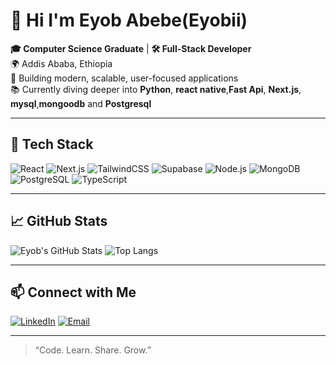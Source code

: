 # 👋 Hi I'm Eyob Abebe(Eyobii)

**🎓 Computer Science Graduate** | **🛠️ Full-Stack Developer**  
🌍 Addis Ababa, Ethiopia  
🚀 Building modern, scalable, user-focused applications  
📚 Currently diving deeper into **Python**, **react native**,**Fast Api**, **Next.js**, **mysql**,**mongoodb** and **Postgresql**

---

## 🧰 Tech Stack
![React](https://img.shields.io/badge/-React-61DAFB?style=flat&logo=react&logoColor=white)
![Next.js](https://img.shields.io/badge/-Next.js-000000?style=flat&logo=next.js)
![TailwindCSS](https://img.shields.io/badge/-TailwindCSS-38B2AC?style=flat&logo=tailwind-css&logoColor=white)
![Supabase](https://img.shields.io/badge/-Supabase-3FCF8E?style=flat&logo=supabase)
![Node.js](https://img.shields.io/badge/-Node.js-339933?style=flat&logo=node.js&logoColor=white)
![MongoDB](https://img.shields.io/badge/-MongoDB-47A248?style=flat&logo=mongodb)
![PostgreSQL](https://img.shields.io/badge/-PostgreSQL-336791?style=flat&logo=postgresql&logoColor=white)
![TypeScript](https://img.shields.io/badge/-TypeScript-3178C6?style=flat&logo=typescript&logoColor=white)

---

## 📈 GitHub Stats
![Eyob's GitHub Stats](https://github-readme-stats.vercel.app/api?username=eyobabebe&show_icons=true&theme=radical)
![Top Langs](https://github-readme-stats.vercel.app/api/top-langs/?username=eyobabebe&layout=compact&theme=radical)

---

## 📫 Connect with Me
[![LinkedIn](https://img.shields.io/badge/-LinkedIn-blue?style=flat&logo=linkedin)](https://www.linkedin.com/in/YOUR_LINK)
[![Email](https://img.shields.io/badge/-Email-red?style=flat&logo=gmail&logoColor=white)](mailto:youremail@gmail.com)

---

> “Code. Learn. Share. Grow.”

